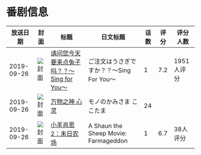 # 番剧信息

|放送日期|封面|标题|日文标题|话数|评分|评分人数|
|---|---|---|---|---|---|---|
|2019-09-26|![封面](https://lain.bgm.tv/pic/cover/c/c0/35/260772_36563.jpg)|[请问您今天要来点兔子吗？？～Sing for You～](https://bangumi.tv/subject/260772)|ご注文はうさぎですか？？～Sing For You～|1|7.2|1951人评分|
|2019-09-26|![封面](https://lain.bgm.tv/pic/cover/c/b4/7f/302363_C2ctf.jpg)|[万物之神 心灵](https://bangumi.tv/subject/302363)|モノのかみさま ここたま|24|||
|2019-09-26|![封面](https://lain.bgm.tv/pic/cover/c/59/1a/306381_0L0N5.jpg)|[小羊肖恩2：末日农场](https://bangumi.tv/subject/306381)|A Shaun the Sheep Movie: Farmageddon|1|6.7|38人评分|
